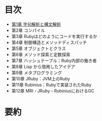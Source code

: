 # 目次
- [第1章 字句解析と構文解析](./chapter_1.md)
- 第2章 コンパイル
- 第3章 Rubyはどのようにコードを実行するか
- 第4章 制御構造とメソッドディスパッチ
- 第5章 オブジェクトとクラス
- 第6章 メソッド探索と定数探索
- 第7章 ハッシュテーブル：Ruby内部の働き者
- 第8章 Lisp から借用したアイデア
- 第9章 メタプログラミング
- 第10章 JRuby：JVM上のRuby
- 第11章 Rubinius：Rubyで実装されたRuby
- 第12章 MRI・JRuby・RubiniusにおけるGC

# 要約
